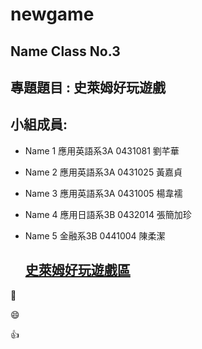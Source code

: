   # newgame

  ## Name Class No.3

  ## 專題題目 : 史萊姆好玩遊戲
  
  ## 小組成員:

* Name 1 應用英語系3A 0431081 劉芊華 
* Name 2 應用英語系3A 0431025 黃嘉貞
* Name 3 應用英語系3A 0431005 楊韋襦
* Name 4 應用日語系3B 0432014 張簡加珍
* Name 5 金融系3B 0441004 陳柔潔

  ## [史萊姆好玩遊戲區](http://game.slime.com.tw/)

:pig:

:smile:

:+1:
